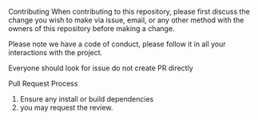 Contributing
When contributing to this repository, please first discuss the change you wish to make via issue, email, or any other method with the owners of this repository before making a change.

Please note we have a code of conduct, please follow it in all your interactions with the project.

Everyone should look for issue do not create PR directly 

Pull Request Process
1) Ensure any install or build dependencies
4) you may request the review.



